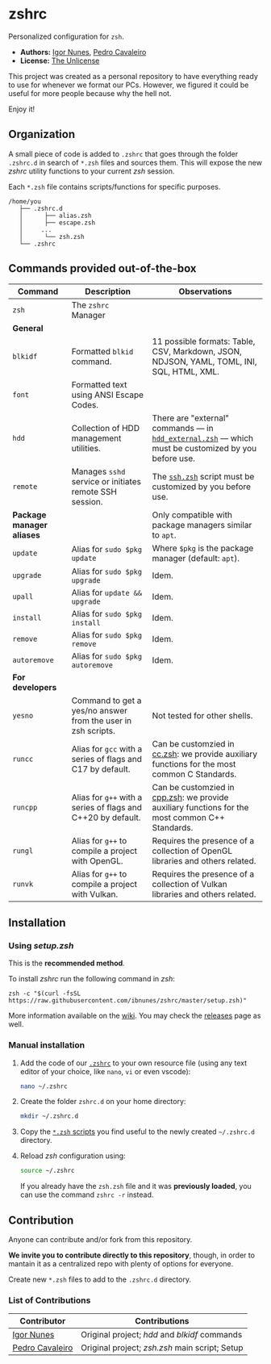 # zshrc

Personalized configuration for `zsh`.

* **Authors:** [Igor Nunes](https://github.com/ibnunes), [Pedro Cavaleiro](https://github.com/PedroCavaleiro)
* **License:** [The Unlicense](LICENSE.md)

This project was created as a personal repository to have everything ready to use for whenever we format our PCs. However, we figured it could be useful for more people because why the hell not.

Enjoy it!


## Organization

A small piece of code is added to `.zshrc` that goes through the folder `.zshrc.d` in search of `*.zsh` files and sources them. This will expose the new *zshrc* utility functions to your current *zsh* session.

Each `*.zsh` file contains scripts/functions for specific purposes.

```
/home/you
   ├── .zshrc.d
   │      ├── alias.zsh
   │      ├── escape.zsh
   │     ...
   │      └── zsh.zsh
   └── .zshrc
```


## Commands provided out-of-the-box

| Command | Description | Observations |
| --- | --- | --- |
| `zsh` | The `zshrc` Manager |  |
| **General** |
| `blkidf` | Formatted `blkid` command. | 11 possible formats: Table, CSV, Markdown, JSON, NDJSON, YAML, TOML, INI, SQL, HTML, XML. |
| `font` | Formatted text using ANSI Escape Codes. | |
| `hdd` | Collection of HDD management utilities. | There are "external" commands &mdash; in [`hdd_external.zsh`](.zshrc.d/hdd_external.zsh) &mdash; which must be customized by you before use. |
| `remote` | Manages `sshd` service or initiates remote SSH session. | The [`ssh.zsh`](.zshrc.d/ssh.zsh) script must be customized by you before use. |
| **Package manager aliases** |  | Only compatible with package managers similar to `apt`. |
| `update`     | Alias for `sudo $pkg update`     | Where `$pkg` is the package manager (default: `apt`). |
| `upgrade`    | Alias for `sudo $pkg upgrade`    | Idem. |
| `upall`      | Alias for `update && upgrade`    | Idem. |
| `install`    | Alias for `sudo $pkg install`    | Idem. |
| `remove`     | Alias for `sudo $pkg remove`     | Idem. |
| `autoremove` | Alias for `sudo $pkg autoremove` | Idem. |
| **For developers** |
| `yesno` | Command to get a yes/no answer from the user in zsh scripts. | Not tested for other shells. |
| `runcc` | Alias for `gcc` with a series of flags and C17 by default. | Can be customzied in [cc.zsh](.zshrc.d/cc.zsh): we provide auxiliary functions for the most common C Standards. |
| `runcpp` | Alias for `g++` with a series of flags and C++20 by default. | Can be customzied in [cpp.zsh](.zshrc.d/cpp.zsh): we provide auxiliary functions for the most common C++ Standards. |
| `rungl` | Alias for `g++` to compile a project with OpenGL. | Requires the presence of a collection of OpenGL libraries and others related. |
| `runvk` | Alias for `g++` to compile a project with Vulkan. | Requires the presence of a collection of Vulkan libraries and others related. |


## Installation

### Using *setup.zsh*

This is the **recommended method**.

To install *zshrc* run the following command in *zsh*:

`zsh -c "$(curl -fsSL https://raw.githubusercontent.com/ibnunes/zshrc/master/setup.zsh)"`

More information available on the [wiki](https://github.com/ibnunes/zshrc/wiki/Installation). You may check the [releases](https://github.com/ibnunes/zshrc/releases/tag/1.0.0) page as well.


### Manual installation

1. Add the code of our [`.zshrc`](.zshrc) to your own resource file (using any text editor of your choice, like `nano`, `vi` or even vscode):
   ```bash
   nano ~/.zshrc
   ```

2. Create the folder `zshrc.d` on your home directory:
   ```bash
   mkdir ~/.zshrc.d
   ```

3. Copy the [`*.zsh` scripts](.zshrc.d) you find useful to the newly created `~/.zshrc.d` directory.

4. Reload *zsh* configuration using:
   ```bash
   source ~/.zshrc
   ```
   If you already have the `zsh.zsh` file and it was **previously loaded**, you can use the command `zshrc -r` instead.


## Contribution

Anyone can contribute and/or fork from this repository.

**We invite you to contribute directly to this repository**, though, in order to mantain it as a centralized repo with plenty of options for everyone.

Create new `*.zsh` files to add to the `.zshrc.d` directory.

### List of Contributions

| Contributor | Contributions |
| --- | --- |
| [Igor Nunes](https://github.com/ibnunes) | Original project; *hdd* and *blkidf* commands |
| [Pedro Cavaleiro](https://github.com/PedroCavaleiro) | Original project; *zsh.zsh* main script; Setup |
